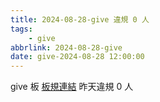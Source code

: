 ```yaml
---
title: 2024-08-28-give 違規 0 人
tags:
    - give
abbrlink: 2024-08-28-give
date: give-2024-08-28 12:00:00
---
```

give 板 [板規連結](https://www.ptt.cc/bbs/give/M.1612495900.A.C32.html)
昨天違規 0 人
